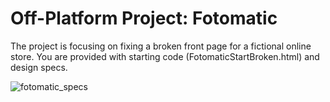 # Off-Platform Project: Fotomatic

The project is focusing on fixing a broken front page for a fictional online store. You are provided with starting code (FotomaticStartBroken.html) and design specs. 

![fotomatic_specs](https://github.com/zuzOup/CodeCademy-projects/assets/118570879/2ba78d01-68ff-4ab2-96a1-e3736efdea6e)
